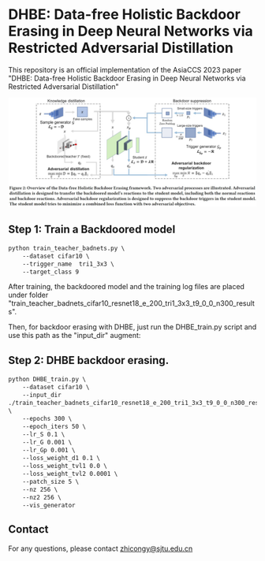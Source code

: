 

# DHBE: Data-free Holistic Backdoor Erasing in Deep Neural Networks via Restricted Adversarial Distillation
This repository is an official implementation of the AsiaCCS 2023 paper "DHBE: Data-free Holistic Backdoor Erasing in Deep Neural Networks via Restricted Adversarial Distillation"



![DHBE](images/dhbe_framework.jpg)







## Step 1: Train a Backdoored model

```
python train_teacher_badnets.py \
    --dataset cifar10 \
    --trigger_name  tri1_3x3 \
    --target_class 9 
```

After training, the backdoored model and the training log files are placed under folder "train_teacher_badnets_cifar10_resnet18_e_200_tri1_3x3_t9_0_0_n300_results".

Then, for backdoor erasing with DHBE, just run the DHBE_train.py script and use this path as the "input_dir" augment:

## Step 2: DHBE backdoor erasing.

```
python DHBE_train.py \
    --dataset cifar10 \
    --input_dir ./train_teacher_badnets_cifar10_resnet18_e_200_tri1_3x3_t9_0_0_n300_results \
    --epochs 300 \
    --epoch_iters 50 \
    --lr_S 0.1 \
    --lr_G 0.001 \
    --lr_Gp 0.001 \
    --loss_weight_d1 0.1 \ 
    --loss_weight_tvl1 0.0 \
    --loss_weight_tvl2 0.0001 \
    --patch_size 5 \
    --nz 256 \
    --nz2 256 \
    --vis_generator

```


## Contact 
For any questions, please contact zhicongy@sjtu.edu.cn








